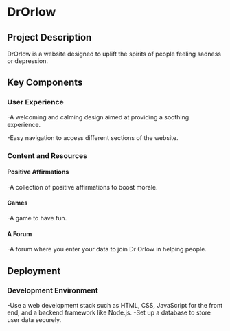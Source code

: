 # DrOrlow
## Project Description
DrOrlow is a website designed to uplift the spirits of people feeling sadness or depression.

## Key Components
### User Experience

-A welcoming and calming design aimed at providing a soothing experience.

-Easy navigation to access different sections of the website.
### Content and Resources

#### Positive Affirmations
-A collection of positive affirmations to boost morale.
#### Games
-A game to have fun.
#### A Forum
-A forum where you enter your data to join Dr Orlow in helping people.

## Deployment
### Development Environment

-Use a web development stack such as HTML, CSS, JavaScript for the front end, and a backend framework like Node.js.
-Set up a database to store user data securely.
